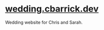 [wedding.cbarrick.dev]
===========================================================================

Wedding website for Chris and Sarah.

[wedding.cbarrick.dev]: https://wedding.cbarrick.dev
